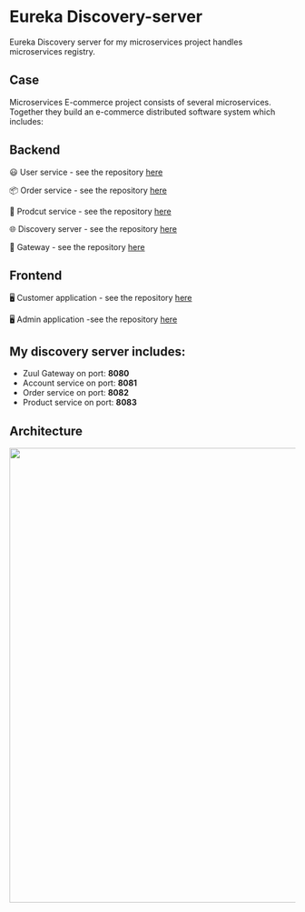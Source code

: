 # Eureka Discovery-server
Eureka Discovery server for my microservices project handles microservices registry. 

## Case
Microservices E-commerce project consists of several microservices. Together they build an e-commerce distributed software system which includes:

## Backend
😃 User service -  see the repository [here](https://github.com/JordanRad/s3-account-service)

📦 Order service  -  see the repository [here](https://github.com/JordanRad/s3-order-service)

🏬 Prodcut service -  see the repository [here](https://github.com/JordanRad/s3-product-service)

🌐 Discovery server -  see the repository [here](https://github.com/JordanRad/s3-discovery-server)

🔀 Gateway -  see the repository [here](https://github.com/JordanRad/s3-proxy)

## Frontend

🖥️ Customer application - see the repository [here](https://github.com/JordanRad/s3-microservices-client)

🖥️ Admin application -see the repository [here](https://github.com/JordanRad/s3-microservices-client)

## My discovery server includes:
- Zuul Gateway on port: **8080**
- Account service on port: **8081**
- Order service on port: **8082**
- Product service on port: **8083**

## Architecture
<img height ="800" src="https://github.com/JordanRad/s3-microservices-client/blob/master/documentation/ProjectDiagram.png">
